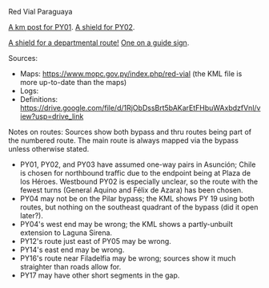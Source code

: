 Red Vial Paraguaya

[A km post for PY01](https://www.mapillary.com/app/?lat=-25.443536299998&lng=-57.535598200002&z=17&pKey=1461711677907949&focus=photo&x=0.7831724510372386&y=0.5768438009984485&zoom=2.981954841444413). [A shield for PY02](https://youtu.be/uETz6uABdCc?t=25).

[A shield for a departmental route!](https://www.mapillary.com/app/?lat=-25.511454699998&lng=-57.4189854&z=16.80116545073889&pKey=880663240042113&focus=photo&x=0.7591121869502883&y=0.5225833263636896&zoom=1.2344023304685205) [One on a guide sign](https://youtu.be/CUTpybWFNS8?t=1292).

Sources:
* Maps: https://www.mopc.gov.py/index.php/red-vial (the KML file is more up-to-date than the maps)
* Logs: 
* Definitions: https://drive.google.com/file/d/1RjObDssBrt5bAKarEtFHbuWAxbdzfVnl/view?usp=drive_link

Notes on routes:
Sources show both bypass and thru routes being part of the numbered route. The main route is always mapped via the bypass unless otherwise stated.
* PY01, PY02, and PY03 have assumed one-way pairs in Asunción; Chile is chosen for northbound traffic due to the endpoint being at Plaza de los Héroes. Westbound PY02 is especially unclear, so the route with the fewest turns (General Aquino and Félix de Azara) has been chosen.
* PY04 may not be on the Pilar bypass; the KML shows PY 19 using both routes, but nothing on the southeast quadrant of the bypass (did it open later?).
* PY04's west end may be wrong; the KML shows a partly-unbuilt extension to Laguna Sirena.
* PY12's route just east of PY05 may be wrong.
* PY14's east end may be wrong.
* PY16's route near Filadelfia may be wrong; sources show it much straighter than roads allow for.
* PY17 may have other short segments in the gap.
